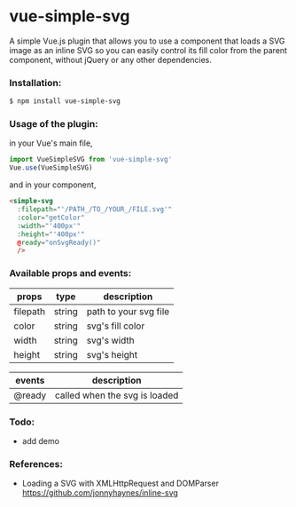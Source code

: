 # vue-simple-svg
A simple Vue.js plugin that allows you to use a component that loads a SVG image as an inline SVG so you can easily control its fill color from the parent component, without jQuery or any other dependencies.

### Installation:
```sh
$ npm install vue-simple-svg
```

### Usage of the plugin:
in your Vue's main file,
```javascript
import VueSimpleSVG from 'vue-simple-svg'
Vue.use(VueSimpleSVG)
```

and in your component,
```html
<simple-svg
  :filepath="'/PATH_/TO_/YOUR_/FILE.svg'"
  :color="getColor"
  :width="'400px'"
  :height="'400px'"
  @ready="onSvgReady()"
  />
```

### Available props and events:
| props | type | description |
| ------ | ------ | ------ |
| filepath | string | path to your svg file |
| color | string | svg's fill color |
| width | string | svg's width |
| height | string | svg's height |

| events | description |
| ------ | ------ |
| @ready | called when the svg is loaded |

### Todo:
- add demo

### References:
- Loading a SVG with XMLHttpRequest and DOMParser https://github.com/jonnyhaynes/inline-svg
